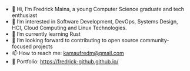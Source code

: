 - 👋 Hi, I’m Fredrick Maina, a young Computer Science graduate and tech enthusiast
- 👀 I’m interested in Software Development, DevOps, Systems Design, HCI, Cloud Computing and Linux Technologies.
- 🌱 I’m currently learning Rust
- 💞️ I’m looking forward to contributing to open source community-focused projects
- 📫 How to reach me: kamaufredm@gmail.com
- 👀 Portfolio: https://fredrick-github.github.io/

<!---
FREDRICK-GITHUB/FREDRICK-GITHUB is a ✨ special ✨ repository because its `README.md` (this file) appears on your GitHub profile.
You can click the Preview link to take a look at your changes.
--->
